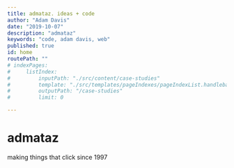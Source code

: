 ```yaml
---
title: admataz. ideas + code
author: "Adam Davis"
date: "2019-10-07"
description: "admataz"
keywords: "code, adam davis, web"
published: true
id: home
routePath: "" 
# indexPages: 
#     listIndex:
#         inputPath: "./src/content/case-studies"
#         template: "./src/templates/pageIndexes/pageIndexList.handlebars"
#         outputPath: "/case-studies"
#         limit: 0

---
```


# admataz

making things that click since 1997 

